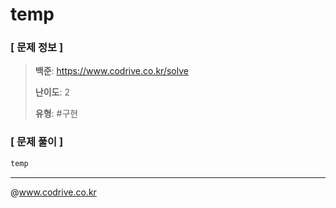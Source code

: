 # temp

### [ 문제 정보 ]
> **백준**: https://www.codrive.co.kr/solve
> 
> **난이도**: 2
>
> **유형**: #구현


### [ 문제 풀이 ]
```Java
temp
```


---
@www.codrive.co.kr